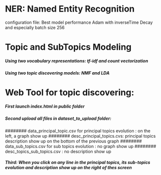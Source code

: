 # NER: Named Entity Recognition
configuration file: Best model performance Adam with inverseTime Decay and especially batch size 256

# Topic and SubTopics Modeling
##### Using two vocabulary representations: tf-idf and count vectorization
##### Using two topic discovering models: NMF and LDA

# Web Tool for topic discovering:
##### First launch index.html in public folder
##### Second upload all files in dataset_to_upload folder:
  ######## data_principal_topic.csv for principal topics evolution : on the left, a graph show up
  ######## desc_principal_topics.cvs: principal topics description show up on the bottom of the previous graph
  ######## data_sub_topics.csv for sub topics evolution : no graph show up
  ######## desc_topics_sub_topics.csv : no description show up

##### Third: When you click on any line in the principal topics, its sub-topics evolution and description show up on the right of thes screen
